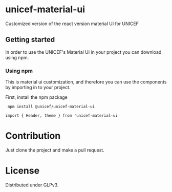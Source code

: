 # unicef-material-ui
Customized version of the react version material UI for UNICEF

## Getting started

In order to use the UNICEF's Material UI in your project you can download using npm.

### Using npm

This is material ui customization, and therefore you can use the components by importing in to your project.

First, install the npm package

```
 npm install @unicef/unicef-material-ui

```

`import { Header, theme } from 'unicef-material-ui` 


# Contribution

Just clone the project and make a pull request.

# License

Distributed under GLPv3.